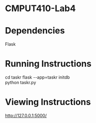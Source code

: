 # CMPUT410-Lab4

# Dependencies
Flask

# Running Instructions
cd taskr
flask --app=taskr initdb    
python taskr.py

# Viewing Instructions

http://127.0.0.1:5000/

